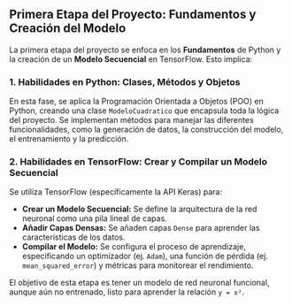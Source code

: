 ## Primera Etapa del Proyecto: Fundamentos y Creación del Modelo

La primera etapa del proyecto se enfoca en los **Fundamentos** de Python y la creación de un **Modelo Secuencial** en TensorFlow. Esto implica:

### 1. Habilidades en Python: Clases, Métodos y Objetos

En esta fase, se aplica la Programación Orientada a Objetos (POO) en Python, creando una clase `ModeloCuadratico` que encapsula toda la lógica del proyecto. Se implementan métodos para manejar las diferentes funcionalidades, como la generación de datos, la construcción del modelo, el entrenamiento y la predicción.

### 2. Habilidades en TensorFlow: Crear y Compilar un Modelo Secuencial

Se utiliza TensorFlow (específicamente la API Keras) para:

*   **Crear un Modelo Secuencial:** Se define la arquitectura de la red neuronal como una pila lineal de capas.
*   **Añadir Capas Densas:** Se añaden capas `Dense` para aprender las características de los datos.
*   **Compilar el Modelo:** Se configura el proceso de aprendizaje, especificando un optimizador (ej. `Adam`), una función de pérdida (ej. `mean_squared_error`) y métricas para monitorear el rendimiento.

El objetivo de esta etapa es tener un modelo de red neuronal funcional, aunque aún no entrenado, listo para aprender la relación `y = x²`.
